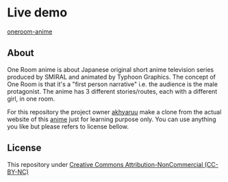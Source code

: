 
# Live demo

[oneroom-anime](https://oneroom-anime.netlify.app/)

## About

One Room anime is about Japanese original short anime television series produced by SMIRAL and animated by Typhoon Graphics. The concept of One Room is that it's a "first person narrative" i.e. the audience is the male protagonist. The anime has 3 different stories/routes, each with a different girl, in one room.

For this repository the project owner [akhyaruu](https://github.com/akhyaruu) make a clone from the actual website of this [anime](https://oneroom-anime.com/) just for learning purpose only. You can use anything you like but please refers to license bellow.

## License
This repository under
[Creative Commons Attribution-NonCommercial (CC-BY-NC)](https://creativecommons.org/licenses/by-nc/4.0/)